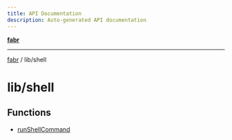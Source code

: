 ```yaml
---
title: API Documentation
description: Auto-generated API documentation
---
```


[**fabr**](../../README.md)

***

[fabr](../../README.md) / lib/shell

# lib/shell

## Functions

- [runShellCommand](functions/runShellCommand.md)
